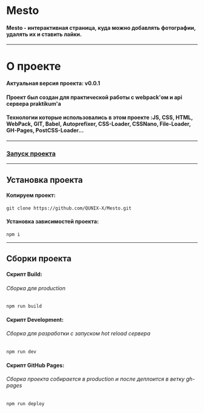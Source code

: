 # Mesto
#### Mesto - интерактивная страница, куда можно добавлять фотографии, удалять их и ставить лайки.
---
# О проекте
#### Актуальная версия проекта: v0.0.1
#### Проект был создан для практической работы с webpack'ом и api сервера praktikum'а
#### Технологии которые использовались в этом проекте :JS, CSS, HTML, WebPack, GIT, Babel, Autoprefixer, CSS-Loader, CSSNano, File-Loader, GH-Pages, PostCSS-Loader...
---
### [Запуск проекта](https://qunix-x.github.io/Mesto/)
---
## Установка проекта
#### Копируем проект:
```
git clone https://github.com/QUNIX-X/Mesto.git
```
#### Установка зависимостей проекта:
```
npm i
```
---
## Сборки проекта
#### Скрипт Build:
###### Сборка для production
```
npm run build
```
#### Скрипт Development:
###### Сборка для разработки с запуском hot reload сервера
```
npm run dev
```
#### Скрипт GitHub Pages:
###### Сборка проекта собирается в production и после деплоится в ветку gh-pages
```
npm run deploy
```
